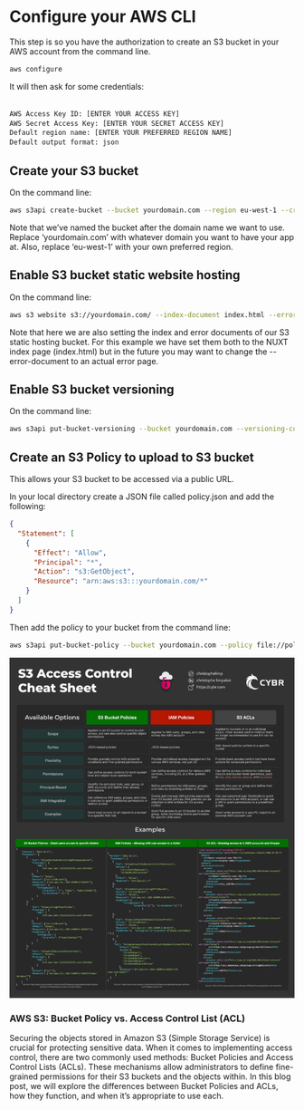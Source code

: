 # Configure your AWS CLI

This step is so you have the authorization to create an S3 bucket in your AWS account from the command line.

```bash
aws configure
```

It will then ask for some credentials:

```bash

AWS Access Key ID: [ENTER YOUR ACCESS KEY]
AWS Secret Access Key: [ENTER YOUR SECRET ACCESS KEY]
Default region name: [ENTER YOUR PREFERRED REGION NAME]
Default output format: json

```

## Create your S3 bucket

On the command line:

```bash
aws s3api create-bucket --bucket yourdomain.com --region eu-west-1 --create-bucket-configuration LocationConstraint=eu-west-1
```

Note that we’ve named the bucket after the domain name we want to use. Replace ‘yourdomain.com’ with whatever domain you want to have your app at. Also, replace ‘eu-west-1’ with your own preferred region.

## Enable S3 bucket static website hosting
On the command line:

```bash
aws s3 website s3://yourdomain.com/ --index-document index.html --error-document index.html
```
Note that here we are also setting the index and error documents of our S3 static hosting bucket. For this example we have set them both to the NUXT index page (index.html) but in the future you may want to change the --error-document to an actual error page.


## Enable S3 bucket versioning
On the command line:

```bash
aws s3api put-bucket-versioning --bucket yourdomain.com --versioning-configuration Status=Enabled

```
## Create an S3 Policy to upload to S3 bucket
This allows your S3 bucket to be accessed via a public URL.

In your local directory create a JSON file called policy.json and add the following:

```json
{
  "Statement": [
    {
      "Effect": "Allow",
      "Principal": "*",
      "Action": "s3:GetObject",
      "Resource": "arn:aws:s3:::yourdomain.com/*"
    }
  ]
}
```

Then add the policy to your bucket from the command line:

```bash
aws s3api put-bucket-policy --bucket yourdomain.com --policy file://policy.json
```

![simple s3 policy, iam policy and acl](image.png)

### AWS S3: Bucket Policy vs. Access Control List (ACL)

Securing the objects stored in Amazon S3 (Simple Storage Service) is crucial for protecting sensitive data. When it comes to implementing access control, there are two commonly used methods: Bucket Policies and Access Control Lists (ACLs). These mechanisms allow administrators to define fine-grained permissions for their S3 buckets and the objects within. In this blog post, we will explore the differences between Bucket Policies and ACLs, how they function, and when it’s appropriate to use each.

